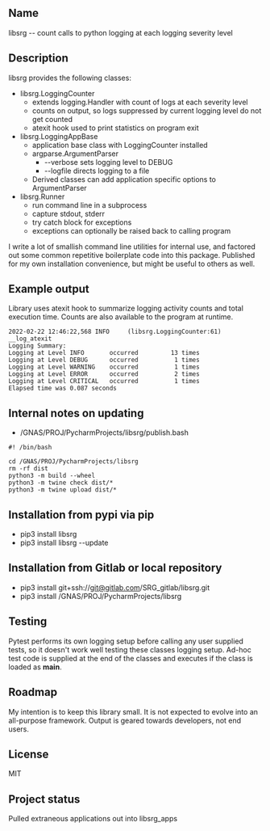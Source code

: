 ## Name
libsrg -- count calls to python logging at each logging severity level

## Description
libsrg provides the following classes:
* libsrg.LoggingCounter
  * extends logging.Handler with count of logs at each severity level
  * counts on output, so logs suppressed by current logging level do not get counted
  * atexit hook used to print statistics on program exit
* libsrg.LoggingAppBase
  * application base class with LoggingCounter installed
  * argparse.ArgumentParser
    * --verbose sets logging level to DEBUG
    * --logfile <file> directs logging to a file
  * Derived classes can add application specific options to ArgumentParser
* libsrg.Runner
  * run command line in a subprocess
  * capture stdout, stderr
  * try catch block for exceptions
  * exceptions can optionally be raised back to calling program

I write a lot of smallish command line utilities for internal use, and factored out some common 
repetitive boilerplate code into this package. Published for my own installation convenience, 
but might be useful to others as well. 

## Example output

Library uses atexit hook to summarize logging activity counts and total execution time. 
Counts are also available to the program at runtime.
```
2022-02-22 12:46:22,568 INFO     (libsrg.LoggingCounter:61) __log_atexit 
Logging Summary:
Logging at Level INFO       occurred         13 times
Logging at Level DEBUG      occurred          1 times
Logging at Level WARNING    occurred          1 times
Logging at Level ERROR      occurred          2 times
Logging at Level CRITICAL   occurred          1 times
Elapsed time was 0.087 seconds
```

## Internal notes on updating

* /GNAS/PROJ/PycharmProjects/libsrg/publish.bash
```
#! /bin/bash

cd /GNAS/PROJ/PycharmProjects/libsrg
rm -rf dist
python3 -m build --wheel
python3 -m twine check dist/*
python3 -m twine upload dist/*
```

## Installation from pypi via pip
* pip3 install libsrg
* pip3 install libsrg --update

## Installation from Gitlab or local repository
* pip3 install git+ssh://git@gitlab.com/SRG_gitlab/libsrg.git
* pip3 install /GNAS/PROJ/PycharmProjects/libsrg

## Testing

Pytest performs its own logging setup before calling any user supplied tests, so it
doesn't work well testing these classes logging setup. Ad-hoc test code is supplied
at the end of the classes and executes if the class is loaded as __main__.


## Roadmap
My intention is to keep this library small. It is not expected to evolve into an all-purpose framework. 
Output is geared towards developers, not end users. 

## License
MIT

## Project status
Pulled extraneous applications out into libsrg_apps